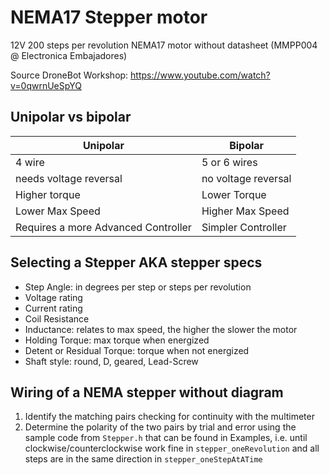 # NEMA17 Stepper motor

12V 200 steps per revolution NEMA17 motor without datasheet (MMPP004 @ Electronica Embajadores)



Source DroneBot Workshop: https://www.youtube.com/watch?v=0qwrnUeSpYQ

## Unipolar vs bipolar

| Unipolar                            | Bipolar             |
| ----------------------------------- | ------------------- |
| 4 wire                              | 5 or 6 wires        |
| needs voltage reversal              | no voltage reversal |
| Higher torque                       | Lower Torque        |
| Lower Max Speed                     | Higher Max Speed    |
| Requires a more Advanced Controller | Simpler Controller  |



## Selecting a Stepper AKA stepper specs

- Step Angle: in degrees per step or steps per revolution
- Voltage rating
- Current rating
- Coil Resistance
- Inductance: relates to max speed, the higher the slower the motor
- Holding Torque:  max torque when energized
- Detent or Residual Torque: torque when not energized
- Shaft style: round, D, geared, Lead-Screw

## Wiring of a NEMA stepper without diagram

1. Identify the matching pairs checking for continuity with the multimeter
2. Determine the polarity of the two pairs by trial and error using the sample code from `Stepper.h` that can be found in Examples, i.e. until clockwise/counterclockwise work fine in `stepper_oneRevolution` and all steps are in the same direction in `stepper_oneStepAtATime` 